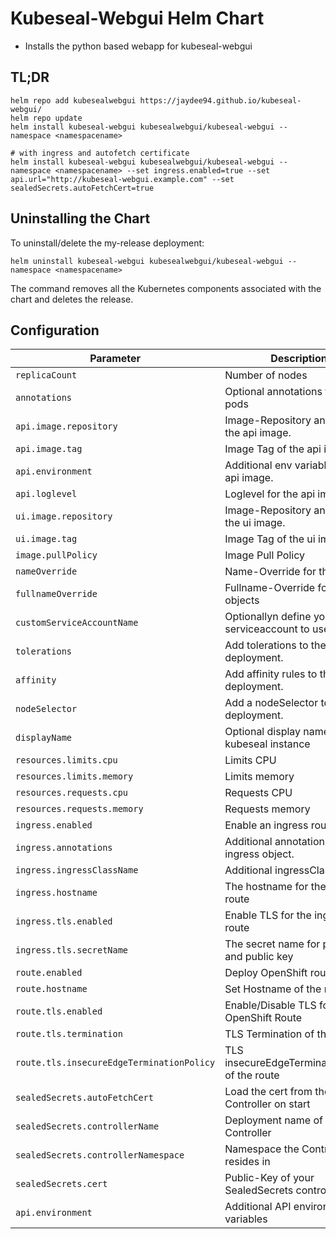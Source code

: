 # Kubeseal-Webgui Helm Chart

* Installs the python based webapp for kubeseal-webgui

## TL;DR
```console
helm repo add kubesealwebgui https://jaydee94.github.io/kubeseal-webgui/
helm repo update
helm install kubeseal-webgui kubesealwebgui/kubeseal-webgui --namespace <namespacename>

# with ingress and autofetch certificate
helm install kubeseal-webgui kubesealwebgui/kubeseal-webgui --namespace <namespacename> --set ingress.enabled=true --set api.url="http://kubeseal-webgui.example.com" --set sealedSecrets.autoFetchCert=true
```

## Uninstalling the Chart

To uninstall/delete the my-release deployment:

```console
helm uninstall kubeseal-webgui kubesealwebgui/kubeseal-webgui --namespace <namespacename>
```

The command removes all the Kubernetes components associated with the chart and deletes the release.

## Configuration

| Parameter                                 | Description                                       | Default                       |
| ----------------------------------------- | ------------------------------------------------- | ----------------------------- |
| `replicaCount`                            | Number of nodes                                   | `1`                           |
| `annotations`                             | Optional annotations for the pods                 | `{}`                          |
| `api.image.repository`                    | Image-Repository and name of the api image.       | `kubesealwebgui/api`          |
| `api.image.tag`                           | Image Tag of the api image.                       | `4.5.0`                       |
| `api.environment`                         | Additional env variables for the api image.       | `{}`                          |
| `api.loglevel`                            | Loglevel for the api image.                       | `INFO`                        |
| `ui.image.repository`                     | Image-Repository and name of the ui image.        | `kubesealwebgui/ui`           |
| `ui.image.tag`                            | Image Tag of the ui image.                        | `4.5.0`                       |
| `image.pullPolicy`                        | Image Pull Policy                                 | `Always`                      |
| `nameOverride`                            | Name-Override for the objects                     | `""`                          |
| `fullnameOverride`                        | Fullname-Override for the objects                 | `""`                          |
| `customServiceAccountName`                | Optionallyn define your own serviceaccount to use | `true`                        |
| `tolerations`                             | Add tolerations to the deployment.                | `[]`                          |
| `affinity`                                | Add affinity rules to the deployment.             | `{}`                          |
| `nodeSelector`                            | Add a nodeSelector to the deployment.             | `{}`                          |
| `displayName`                             | Optional display name for the kubeseal instance   | `""`                          |
| `resources.limits.cpu`                    | Limits CPU                                        | `""`                          |
| `resources.limits.memory`                 | Limits memory                                     | `256Mi`                       |
| `resources.requests.cpu`                  | Requests CPU                                      | `20m`                         |
| `resources.requests.memory`               | Requests memory                                   | `20m`                         |
| `ingress.enabled`                         | Enable an ingress route                           | `false`                       |
| `ingress.annotations`                     | Additional annotations for the ingress object.    | `{}`                          |
| `ingress.ingressClassName`                | Additional ingressClassName.                      | `""`                          |
| `ingress.hostname`                        | The hostname for the ingress route                | `kubeseal-webgui.example.com` |
| `ingress.tls.enabled`                     | Enable TLS for the ingress route                  | `false`                       |
| `ingress.tls.secretName`                  | The secret name for private and public key        | `""`                          |
| `route.enabled`                           | Deploy OpenShift route                            | `false`                       |
| `route.hostname`                          | Set Hostname of the route                         | `""`                          |
| `route.tls.enabled`                       | Enable/Disable TLS for OpenShift Route            | `true`                        |
| `route.tls.termination`                   | TLS Termination of the route                      | `""`                          |
| `route.tls.insecureEdgeTerminationPolicy` | TLS insecureEdgeTerminationPolicy of the route    | `""`                          |
| `sealedSecrets.autoFetchCert`             | Load the cert from the Controller on start        | `false`                       |
| `sealedSecrets.controllerName`            | Deployment name of the Controller                 | `sealed-secrets-controller`   |
| `sealedSecrets.controllerNamespace`       | Namespace the Controller resides in               | `kube-system`                 |
| `sealedSecrets.cert`                      | Public-Key of your SealedSecrets controller       | `""`                          |
| `api.environment`                         | Additional API environment variables              | `{}`                          |
